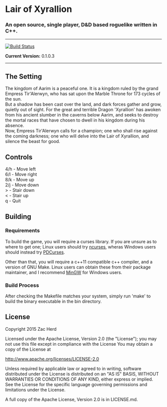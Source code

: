 # Lair of Xyrallion
### An open source, single player, D&D based roguelike written in C++.

---
[![Build Status](https://travis-ci.org/MrDetonia/LairOfXyrallion.svg?branch=master)](https://travis-ci.org/MrDetonia/LairOfXyrallion)

**Current Version:** 0.1.0.3

---

## The Setting
The kingdom of Aarim is a peaceful one. It is a kingdom ruled by the grand Empress Tir'Alerwyn, who has sat upon the Marble Throne for 173 cycles of the sun.  
But a shadow has been cast over the land, and dark forces gather and grow, quietly out of sight. For the great and terrible Dragon 'Xyrallion' has awoken from his ancient slumber in the caverns below Aarim, and seeks to destroy the mortal races that have chosen to dwell in his kingdom during his absence.  
Now, Empress Tir'Alerwyn calls for a champion; one who shall rise against the coming darkness; one who will delve into the Lair of Xyrallion, and silence the beast for good.

## Controls
4/h - Move left  
6/l - Move right  
8/k - Move up  
2/j - Move down  
\>  - Stair down  
<   - Stair up  
q   - Quit

## Building
### Requirements
To build the game, you will require a curses library. If you are unsure as to where to get one; Linux users should try [ncurses](https://www.gnu.org/software/ncurses/), wheras Windows users should instead try [PDCurses](http://pdcurses.sourceforge.net/).

Other than that, you will require a c++11 compatible c++ compiler, and a version of GNU Make. Linux users can obtain these from their package maintainer, and I recommend [MinGW](http://www.mingw.org/) for Windows users.

### Build Process
After checking the Makefile matches your system, simply run 'make' to build the binary executable in the bin directory.

## License
Copyright 2015 Zac Herd

Licensed under the Apache License, Version 2.0 (the "License");
you may not use this file except in compliance with the License
You may obtain a copy of the License at

  http://www.apache.org/licenses/LICENSE-2.0

Unless required by applicable law or agreed to in writing, software
distributed under the License is distributed on an "AS IS" BASIS,
WITHOUT WARRANTIES OR CONDITIONS OF ANY KIND, either express or implied.
See the License for the specific language governing permissions and
limitations under the License.

A full copy of the Apache License, Version 2.0 is in LICENSE.md.
